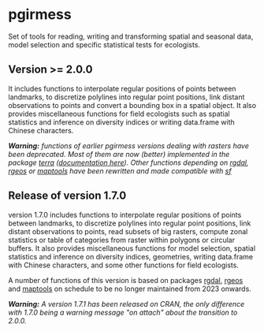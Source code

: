 # pgirmess

Set of tools for reading, writing and transforming spatial and seasonal data, model selection and specific statistical tests for ecologists.

## Version >= 2.0.0

It includes functions to interpolate regular positions of points between landmarks, to discretize polylines into regular point positions, link distant observations to points and convert a bounding box in a spatial object. It also provides miscellaneous functions for field ecologists such as spatial statistics and inference on diversity indices or writing data.frame with Chinese characters.

***Warning:** functions of earlier pgirmess versions  dealing with rasters have been deprecated. Most of them are now (better) implemented in the package [terra](https://cran.r-project.org/web/packages/terra/index.html) ([documentation here](https://rspatial.org/terra/)). Other functions depending on [rgdal](https://cran.r-project.org/web/packages/rgdal/index.html), [rgeos](https://cran.r-project.org/web/packages/rgeos/index.html) or [maptools](https://cran.r-project.org/web/packages/maptools/index.html) have been rewritten and made compatible with [sf](https://cran.r-project.org/web/packages/sf/index.html)*

## Release of version  1.7.0

version 1.7.0 includes functions to interpolate regular positions of points between landmarks, to discretize polylines into regular point positions, link distant observations to points, read subsets of big rasters, compute zonal statistics or table of categories from raster within polygons or circular buffers. It also provides miscellaneous functions for model selection, spatial statistics and inference on diversity indices, geometries, writing data.frame with Chinese characters, and some other functions for field ecologists.

A number of functions of this version is based on packages [rgdal](https://cran.r-project.org/web/packages/rgdal/index.html), [rgeos](https://cran.r-project.org/web/packages/rgeos/index.html) and [maptools](https://cran.r-project.org/web/packages/maptools/index.html) on schedule to be no longer maintained from 2023 onwards.

***Warning:** A version 1.7.1 has been released on CRAN, the only difference with 1.7.0 being a warning message "on attach" about the transition to 2.0.0.*
